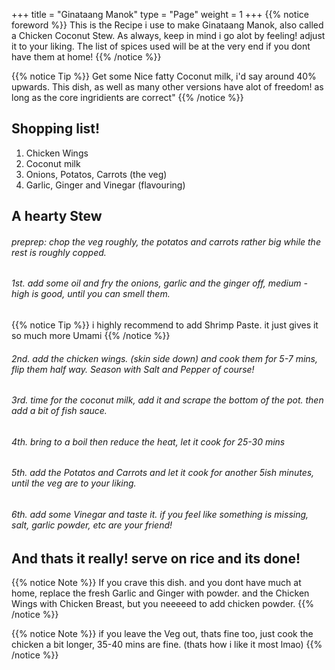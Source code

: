 +++
title = "Ginataang Manok"
type = "Page"
weight = 1
+++
{{% notice foreword %}}
This is the Recipe i use to make Ginataang Manok, also called a Chicken Coconut Stew. As always, keep in mind i go alot by feeling! adjust it to your liking. The list of spices used will be at the very end if you dont have them at home!
{{% /notice %}}

{{% notice Tip %}}
Get some Nice fatty Coconut milk, i'd say around 40% upwards. This dish, as well as many other versions have alot of freedom! as long as the core ingridients are correct"
{{% /notice %}}

## Shopping list!


1. Chicken Wings 
2. Coconut milk 
3. Onions, Potatos, Carrots (the veg)
4. Garlic, Ginger and Vinegar (flavouring)

## A hearty Stew 

###### preprep: chop the veg roughly, the potatos and carrots rather big while the rest is roughly copped.

###### 1st. add some oil and fry the onions, garlic and the ginger off, medium - high is good, until you can smell them.
{{% notice Tip %}}
i highly recommend to add Shrimp Paste. it just gives it so much more Umami
{{% /notice %}}
###### 2nd. add the chicken wings. (skin side down) and cook them for 5-7 mins, flip them half way. Season with Salt and Pepper of course!
###### 3rd. time for the coconut milk, add it and scrape the bottom of the pot. then add a bit of fish sauce.
###### 4th. bring to a boil then reduce the heat, let it cook for 25-30 mins
###### 5th. add the Potatos and Carrots and let it cook for another 5ish minutes, until the veg are to your liking.
###### 6th. add some Vinegar and taste it. if you feel like something is missing, salt, garlic powder, etc are your friend! 

## And thats it really! serve on rice and its done!

{{% notice Note %}}
If you crave this dish. and you dont have much at home, replace the fresh Garlic and Ginger with powder. and the Chicken Wings with Chicken Breast, but you neeeeed to add chicken powder.
{{% /notice %}}

{{% notice Note %}}
if you leave the Veg out, thats fine too, just cook the chicken a bit longer, 35-40 mins are fine. (thats how i like it most lmao)
{{% /notice %}}
